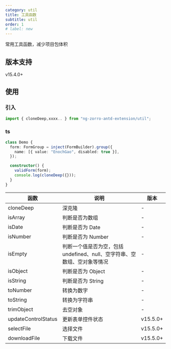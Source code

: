 ```yaml
---
category: util
title: 工具函数
subtitle: util
order: 1
# label: new
---
```


常用工具函数，减少项目包体积

## 版本支持

<label type="success">v15.4.0+</label>

## 使用

### 引入

```typescript
import { cloneDeep,xxxx.. } from "ng-zorro-antd-extension/util";

```

### ts

```typescript
class Demo {
  form: FormGroup = inject(FormBuilder).group({
    name: [{ value: "EnochGao", disabled: true }],
  });

  constructor() {
    validForm(form);
    console.log(cloneDeep({}));
  }
}
```

| 函数                | 说明                                                                     | 版本                                   |
| ------------------- | ------------------------------------------------------------------------ | -------------------------------------- |
| cloneDeep           | 深克隆                                                                   | -                                      |
| isArray             | 判断是否为数组                                                           | -                                      |
| isDate              | 判断是否为 Date                                                          | -                                      |
| isNumber            | 判断是否为 Number                                                        | -                                      |
| isEmpty             | 判断一个值是否为空，包括 undefined、null、空字符串、空数组、空对象等情况 | -                                      |
| isObject            | 判断是否为 Object                                                        | -                                      |
| isString            | 判断是否为 String                                                        | -                                      |
| toNumber            | 转换为数字                                                               | -                                      |
| toString            | 转换为字符串                                                             | -                                      |
| trimObject          | 去空对象                                                                 | -                                      |
| updateControlStatus | 更新表单控件状态                                                         | <label type="success">v15.5.0+</label> |
| selectFile          | 选择文件                                                                 | <label type="success">v15.5.0+</label> |
| downloadFile        | 下载文件                                                                 | <label type="success">v15.5.0+</label> |
